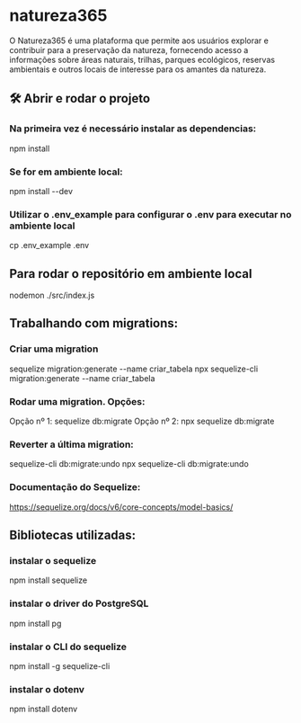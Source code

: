 # natureza365

O Natureza365 é uma plataforma que permite aos usuários explorar e contribuir para a preservação da natureza, fornecendo acesso a informações sobre áreas naturais, trilhas, parques ecológicos, reservas ambientais e outros locais de interesse para os amantes da natureza. 

## 🛠️ Abrir e rodar o projeto 

### Na primeira vez é necessário instalar as dependencias:
npm install
### Se for em ambiente local:
npm install --dev
### Utilizar o .env_example para configurar o .env para executar no ambiente local
cp .env_example .env

## Para rodar o repositório em ambiente local
nodemon ./src/index.js

## Trabalhando com migrations:
### Criar uma migration
sequelize migration:generate --name criar_tabela
npx sequelize-cli migration:generate --name criar_tabela

### Rodar uma migration. Opções:
Opção nº 1: sequelize db:migrate
Opção nº 2: npx sequelize db:migrate

### Reverter a última migration:
sequelize-cli db:migrate:undo
npx sequelize-cli db:migrate:undo

### Documentação do Sequelize:
https://sequelize.org/docs/v6/core-concepts/model-basics/

## Bibliotecas utilizadas:
### instalar o sequelize
npm install sequelize

### instalar o driver do PostgreSQL
npm install pg

### instalar o CLI do sequelize
npm install -g sequelize-cli

### instalar o dotenv
npm install dotenv

